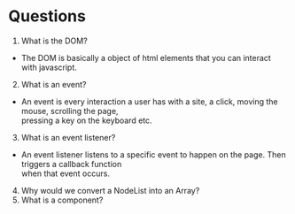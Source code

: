 # Questions

1. What is the DOM?
- The DOM is basically a object of html elements that you can interact with javascript.

2. What is an event?
- An event is every interaction a user has with a site, a click, moving the mouse, scrolling the page,  
  pressing a key on the keyboard etc.

3. What is an event listener?
- An event listener listens to a specific event to happen on the page. Then triggers a callback function  
  when that event occurs.

4. Why would we convert a NodeList into an Array?
5. What is a component? 
